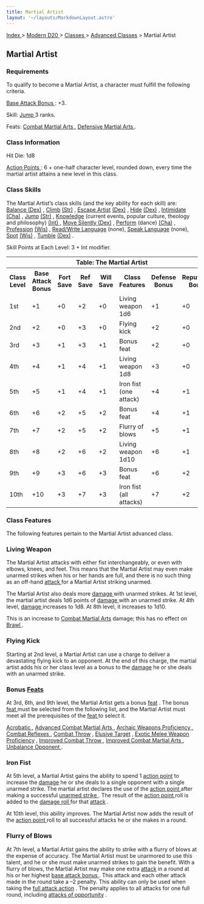 ```yaml
---
title: Martial Artist
layout: '~/layouts/MarkdownLayout.astro'
---
```


[ Index ](/) > [ Modern D20 ](/modern.d20.srd) > [ Classes ](/modern.d20.srd/classes) > [ Advanced Classes](/modern.d20.srd/classes/advanced) > Martial Artist

##  Martial Artist

###  Requirements

To qualify to become a Martial Artist, a character must fulfill the following
criteria.

[ Base Attack Bonus ](/modern.d20.srd/combat/attack.bonus) : +3.

Skill: [ Jump ](/modern.d20.srd/skills/jump) 3 ranks.

Feats: [ Combat Martial Arts ](/modern.d20.srd/feats/combat.martial.arts) , [Defensive Martial Arts ](/modern.d20.srd/feats/defensive.martial.arts) .

###  Class Information

Hit Die: 1d8

[ Action Points ](/modern.d20.srd/basics/action.points) : 6 + one-half
character level, rounded down, every time the martial artist attains a new
level in this class.

###  Class Skills

The Martial Artist’s class skills (and the key ability for each skill) are: [Balance ](/modern.d20.srd/skills/balance) [ (Dex)](/modern.d20.srd/basics/ability.scores) , [ Climb](/modern.d20.srd/skills/climb) [ (Str)](/modern.d20.srd/basics/ability.scores) , [ Escape Artist](/modern.d20.srd/skills/escape.artist) [ (Dex)](/modern.d20.srd/basics/ability.scores) , [ Hide](/modern.d20.srd/skills/hide) [ (Dex)](/modern.d20.srd/basics/ability.scores) , [ Intimidate](/modern.d20.srd/skills/intimidate) [ (Cha)](/modern.d20.srd/basics/ability.scores) , [ Jump](/modern.d20.srd/skills/jump) [ (Str)](/modern.d20.srd/basics/ability.scores) , [ Knowledge](/modern.d20.srd/skills/knowledge) (current events, popular culture, theology
and philosophy) [ (Int) ](/modern.d20.srd/basics/ability.scores) , [ Move Silently ](/modern.d20.srd/skills/move.silently) [ (Dex)](/modern.d20.srd/basics/ability.scores) , [ Perform](/modern.d20.srd/skills/perform) (dance) [ (Cha)](/modern.d20.srd/basics/ability.scores) , [ Profession](/modern.d20.srd/skills/profession) [ (Wis)](/modern.d20.srd/basics/ability.scores) , [ Read/Write Language](/modern.d20.srd/skills/read.write.language) (none), [ Speak Language](/modern.d20.srd/skills/speak.language) (none), [ Spot](/modern.d20.srd/skills/spot) [ (Wis)](/modern.d20.srd/basics/ability.scores) , [ Tumble](/modern.d20.srd/skills/tumble) [ (Dex)](/modern.d20.srd/basics/ability.scores) .

Skill Points at Each Level: 3 + Int modifier.


<table> <tr> <th colspan="8"> Table: The Martial Artist </th> </tr> <tr> <th> Class Level </th> <th> Base Attack Bonus </th> <th> Fort Save </th> <th> Ref Save </th> <th> Will Save </th> <th> Class Features </th> <th> Defense Bonus </th> <th> Reputation Bonus </th> </tr><tr> <td> 1st </td> <td> +1 </td> <td> +0 </td> <td> +2 </td> <td> +0 </td> <td> Living weapon 1d6 </td> <td> +1 </td> <td> +0 </td> </tr> <tr class="shaded"> <td> 2nd </td> <td> +2 </td> <td> +0 </td> <td> +3 </td> <td> +0 </td> <td> Flying kick </td> <td> +2 </td> <td> +0 </td> </tr> <tr> <td> 3rd </td> <td> +3 </td> <td> +1 </td> <td> +3 </td> <td> +1 </td> <td> Bonus feat </td> <td> +2 </td> <td> +0 </td> </tr> <tr class="shaded"> <td> 4th </td> <td> +4 </td> <td> +1 </td> <td> +4 </td> <td> +1 </td> <td> Living weapon 1d8 </td> <td> +3 </td> <td> +0 </td> </tr> <tr> <td> 5th </td> <td> +5 </td> <td> +1 </td> <td> +4 </td> <td> +1 </td> <td> Iron fist (one attack) </td> <td> +4 </td> <td> +1 </td> </tr> <tr class="shaded"> <td> 6th </td> <td> +6 </td> <td> +2 </td> <td> +5 </td> <td> +2 </td> <td> Bonus feat </td> <td> +4 </td> <td> +1 </td> </tr> <tr> <td> 7th </td> <td> +7 </td> <td> +2 </td> <td> +5 </td> <td> +2 </td> <td> Flurry of blows </td> <td> +5 </td> <td> +1 </td> </tr> <tr class="shaded"> <td> 8th </td> <td> +8 </td> <td> +2 </td> <td> +6 </td> <td> +2 </td> <td> Living weapon 1d10 </td> <td> +6 </td> <td> +1 </td> </tr> <tr> <td> 9th </td> <td> +9 </td> <td> +3 </td> <td> +6 </td> <td> +3 </td> <td> Bonus feat </td> <td> +6 </td> <td> +2 </td> </tr> <tr class="shaded"> <td> 10th </td> <td> +10 </td> <td> +3 </td> <td> +7 </td> <td> +3 </td> <td> Iron fist (all attacks) </td> <td> +7 </td> <td> +2 </td> </tr> </table>



###  Class Features

The following features pertain to the Martial Artist advanced class.

###  Living Weapon

The Martial Artist attacks with either fist interchangeably, or even with
elbows, knees, and feet. This means that the Martial Artist may even make
unarmed strikes when his or her hands are full, and there is no such thing as
an off-hand [ attack ](/modern.d20.srd/combat/attack.roll) for a Martial
Artist striking unarmed.

The Martial Artist also deals more [ damage ](/modern.d20.srd/combat/damage)
with unarmed strikes. At 1st level, the martial artist deals 1d6 points of [damage ](/modern.d20.srd/combat/damage) with an unarmed strike. At 4th level,
[ damage ](/modern.d20.srd/combat/damage) increases to 1d8. At 8th level, it
increases to 1d10.

This is an increase to [ Combat Martial Arts](/modern.d20.srd/feats/combat.martial.arts) damage; this has no effect on [Brawl ](/modern.d20.srd/feats/brawl) .

###  Flying Kick

Starting at 2nd level, a Martial Artist can use a charge to deliver a
devastating flying kick to an opponent. At the end of this charge, the martial
artist adds his or her class level as a bonus to the [ damage](/modern.d20.srd/combat/damage) he or she deals with an unarmed strike.

###  Bonus [ Feats ](/modern.d20.srd/feats)

At 3rd, 6th, and 9th level, the Martial Artist gets a bonus [ feat](/modern.d20.srd/feats) . The bonus [ feat ](/modern.d20.srd/feats) must be
selected from the following list, and the Martial Artist must meet all the
prerequisites of the [ feat ](/modern.d20.srd/feats) to select it.

[ Acrobatic ](/modern.d20.srd/feats/acrobatic) , [ Advanced Combat Martial Arts ](/modern.d20.srd/feats/advanced.combat.martial.arts) , [ Archaic Weapons Proficiency ](/modern.d20.srd/feats/archaic.weapons.proficiency) , [ Combat Reflexes ](/modern.d20.srd/feats/combat.reflexes) , [ Combat Throw](/modern.d20.srd/feats/combat.throw) , [ Elusive Target](/modern.d20.srd/feats/elusive.target) , [ Exotic Melee Weapon Proficiency](/modern.d20.srd/feats/exotic.melee.weapons.proficiency) , [ Improved Combat Throw ](/modern.d20.srd/feats/improved.combat.throw) , [ Improved Combat Martial Arts ](/modern.d20.srd/feats/improved.combat.martial.arts) , [Unbalance Opponent ](/modern.d20.srd/feats/unbalance.opponent) .

###  Iron Fist

At 5th level, a Martial Artist gains the ability to spend 1 [ action point](/modern.d20.srd/basics/action.points) to increase the [ damage](/modern.d20.srd/combat/damage) he or she deals to a single opponent with a
single unarmed strike. The martial artist declares the use of the [ action point ](/modern.d20.srd/basics/action.points) after making a successful [unarmed strike ](/modern.d20.srd/combat/attack.roll) . The result of the [action point ](/modern.d20.srd/basics/action.points) roll is added to the [damage roll ](/modern.d20.srd/combat/damage) for that [ attack](/modern.d20.srd/combat/attack.roll) .

At 10th level, this ability improves. The Martial Artist now adds the result
of the [ action point ](/modern.d20.srd/basics/action.points) roll to all
successful attacks he or she makes in a round.

###  Flurry of Blows

At 7th level, a Martial Artist gains the ability to strike with a flurry of
blows at the expense of accuracy. The Martial Artist must be unarmored to use
this talent, and he or she must make unarmed strikes to gain the benefit. With
a flurry of blows, the Martial Artist may make one extra [ attack](/modern.d20.srd/combat/attack.roll) in a round at his or her highest [ base attack bonus ](/modern.d20.srd/combat/attack.bonus) . This attack and each
other attack made in the round take a –2 penalty. This ability can only be
used when taking the [ full attack action](/modern.d20.srd/combat/full.round.actions) . The penalty applies to all
attacks for one full round, including [ attacks of opportunity](/modern.d20.srd/combat/attacks.of.opportunity) .

